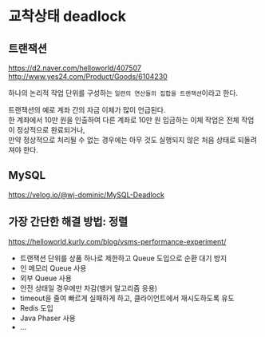 # 교착상태 deadlock

## 트랜잭션

https://d2.naver.com/helloworld/407507
http://www.yes24.com/Product/Goods/6104230

하나의 논리적 작업 단위를 구성하는 `일련의 연산들의 집합을 트랜잭션`이라고 한다.

트랜잭션의 예로 계좌 간의 자금 이체가 많이 언급된다.  
한 계좌에서 10만 원을 인출하여 다른 계좌로 10만 원 입금하는 이체 작업은 전체 작업이 정상적으로 완료되거나,  
만약 정상적으로 처리될 수 없는 경우에는 아무 것도 실행되지 않은 처음 상태로 되돌려져야 한다.

## MySQL

https://velog.io/@wj-dominic/MySQL-Deadlock

## 가장 간단한 해결 방법: 정렬

https://helloworld.kurly.com/blog/vsms-performance-experiment/

- 트랜잭션 단위를 상품 하나로 제한하고 Queue 도입으로 순환 대기 방지
- 인 메모리 Queue 사용
- 외부 Queue 사용
- 안전 상태일 경우에만 차감(뱅커 알고리즘 응용)
- timeout을 줄여 빠르게 실패하게 하고, 클라이언트에서 재시도하도록 유도
- Redis 도입
- Java Phaser 사용
- …
